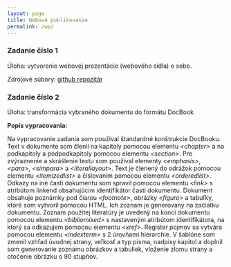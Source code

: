 ```yaml
---
layout: page
title: Webové publikovanie
permalink: /wp/
---
```


### Zadanie číslo 1

Úloha: vytvorenie webovej prezentácie (webového sídla) o sebe.

Zdrojové súbory: [github repozitár](https://github.com/MartinOlejar/MartinOlejar.github.io)

### Zadanie číslo 2

Úloha: transformácia vybraného dokumentu do formátu DocBook

**Popis vypracovania:**

Na vypracovanie zadania som používal štandardné konštrukcie DocBooku. Text v dokumente som členil na kapitoly pomocou elementu _&lt;chapter&gt;_ a na podkapitoly a podpodkapitoly pomocou elementu _&lt;section&gt;_. Pre zvýraznenie a skrášlenie textu som používal elementy _&lt;emphasis&gt;_, _&lt;para&gt;_, _&lt;simpara&gt;_ a _&lt;literallayout&gt;_. Text je členený do odrážok pomocou elementu _&lt;itemizedlist&gt;_ a číslovaním pomocou elementu _&lt;orderedlist&gt;_. Odkazy na iné časti dokumentu som spravil pomocou elementu _&lt;link&gt;_ s atribútom linkend obsahujúcim identifikátor časti dokumentu. Dokument obsahuje poznámky pod čiarou _&lt;footnote&gt;_, 
obrázky _&lt;figure&gt;_ a tabuľky, ktoré som vytvoril pomocou HTML. Ich zoznam je generovaný na začiatku dokumentu.
Zoznam použitej literatúry je uvedený na konci dokumentu pomocou elementu _&lt;bibliomixed&gt;_ s nastaveným atribútom identifikátora, na ktorý sa odkazujem pomocou elementu _&lt;xref&gt;_. Register pojmov sa vytvára pomocou elementu _&lt;indexterm&gt;_ s 2 úrovňami hierarchie. V šablóne som zmenil vzhľad úvodnej strany, veľkosť a typ písma, nadpisy kapitol a doplnil som generovanie zoznamu obrázkov a tabuliek, vloženie zlomu strany a otočenie obrázku o 90 stupňov.

